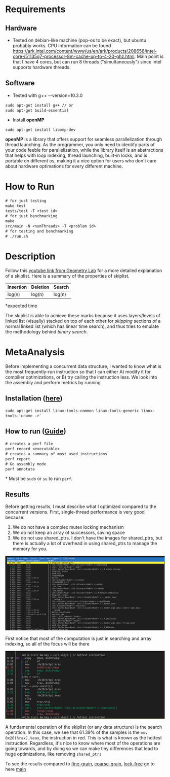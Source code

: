 # Requirements

## Hardware
- Tested on debian-like machine (pop-os to be exact), but ubuntu probably works. CPU information can be found https://ark.intel.com/content/www/us/en/ark/products/208658/intel-core-i51135g7-processor-8m-cache-up-to-4-20-ghz.html. Main point is that I have 4 cores, but can run 8 threads ("simultaneously") since intel supports hardware threads.


## Software
- Tested with g++ --version=10.3.0
```
sudo apt-get install g++ // or
sudo apt-get build-essential
```
-  Install **openMP**
```
sudo apt-get install libomp-dev
```

**openMP** is a library that offers support for seamless parallelization through thread launching. As the programmer, you only need to identify parts of your code feeble for parallelization, while the library itself is an abstractions that helps with loop indexing, thread launching, built-in locks, and is portable on different os, making it a nice option for users who don't care about hardware optimations for every different machine. 

# How to Run
```
# for just testing
make test
tests/test -T <test id>
# for just benchmarking
make
src/main -N <numThreads> -T <problem id>
# for testing and benchmarking
# ./run.sh
```
# Description

Follow this [youtube link from Geometry Lab](https://www.youtube.com/watch?v=NDGpsfwAaqo&t=705s&ab_channel=GeometryLab) for a more detailed explanation of a skiplist. Here is a summary of the properties of skiplist. 

| Insertion | Deletion | Search |
| --------- | -------- | ------ |
| log(n)    | log(n)   | log(n) |

\*expected time

The skiplist is able to achieve these marks because it uses layers/levels of linked list (visually) stacked on top of each other for *skipping* sections of a normal linked list (which has linear time search), and thus tries to emulate the methodology behind *binary search*. 


# MetaAnalysis

Before implementing a concurrent data structure, I wanted to know what is the most frequently-run instruction so that I can either A) modify it for compilier optimizations, or B) try calling the instruction less. We look into the assembly and perform metrics by running

## Installation ([here](https://askubuntu.com/questions/50145/how-to-install-perf-monitoring-tool))
```
sudo apt-get install linux-tools-common linux-tools-generic linux-tools-`uname -r`
```

## How to run ([Guide](https://perf.wiki.kernel.org/index.php/Tutorial#Period_and_rate))
```
# creates a perf file
perf record <executable>
# creates a summary of most used instructions
perf report
# Go assembly mode
perf annotate
```
\* Must be `sudo` or `su` to run `perf`. 

## Results

Before getting results, I must describe what I optimized compared to the concurrent versions. First, single-thread performance is very good because:
1) We do not have a complex mutex locking mechanism 
2) We do not keep an array of successors, saving space 
3) We do not use shared_ptrs. I don't have the images for shared_ptrs, but there is actually a lot of overhead in using shared_ptrs to manage the memory for you.

![](imgs/perf_sequential.png)

First notice that most of the computation is just in searching and array indexing, so all of the focus will be there

![](imgs/perf_annotate.png)

A fundamental operation of the skiplist (or any data structure) is the search operation. In this case, we see that 61.39% of the samples is the `mov 0x20(%rax),%eax`, the instruction in red. This is what is known as the hottest instruction. Regardless, it's nice to know where most of the operations are going towards, and by doing so we can make tiny differences that lead to huge optimizations, like removing `shared_ptrs`

To see the results compared to [fine-grain](https://github.com/bustin11/parallel-skiplist/tree/fine-grain), [coarse-grain](https://github.com/bustin11/parallel-skiplist/tree/coarse-grain), [lock-free](https://github.com/bustin11/parallel-skiplist/tree/lock-free) go to here [main](https://github.com/bustin11/parallel-skiplist/tree/main)